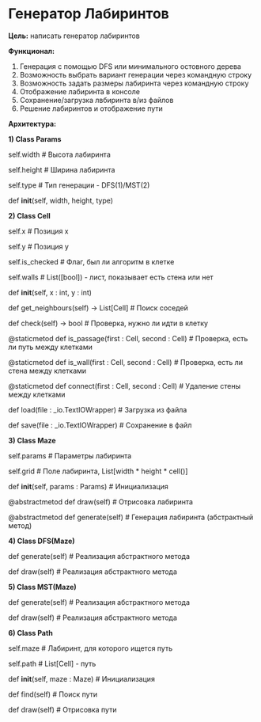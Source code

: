 # Генератор Лабиринтов

**Цель:** написать генератор лабиринтов

**Функционал:** 
1) Генерация с помощью DFS или минимального остовного дерева
2) Возможность выбрать вариант генерации через командную строку
3) Возможность задать размеры лабиринта через командную строку
4) Отображение лабиринта в консоле
4) Сохранение/загрузка лвбиринта в/из файлов
5) Решение лабиринтов и отображение пути

**Архитектура:**

**1) Class Params** 

self.width  # Высота лабиринта

self.height  # Ширина лабиринта

self.type  # Тип генерации - DFS(1)/MST(2)

def __init__(self, width, height, type)

**2) Class Cell**

self.x # Позиция x

self.y # Позиция y

self.is_checked # Флаг, был ли алгоритм в клетке 

self.walls # List([bool]) - лист, показывает есть стена или нет

def __init__(self, x : int, y : int)

def get_neighbours(self) -> List[Cell] # Поиск соседей

def check(self) -> bool # Проверка, нужно ли идти в клетку

@staticmetod
def is_passage(first : Cell, second : Cell) # Проверка, есть ли путь между клетками

@staticmetod
def is_wall(first : Cell, second : Cell) # Проверка, есть ли стена между клетками

@staticmetod
def connect(first : Cell, second : Cell) # Удаление стены между клетками

def load(file : _io.TextIOWrapper) # Загрузка из файла

def save(file : _io.TextIOWrapper) # Сохранение в файл

**3) Class Maze**

self.params # Параметры лабиринта

self.grid # Поле лабиринта, List[width * height * cell()]

def __init__(self, params : Params) # Инициализация

@abstractmetod
def draw(self) # Отрисовка лабиринта

@abstractmetod
def generate(self) # Генерация лабиринта (абстрактный метод)

**4) Class DFS(Maze)**

def generate(self) # Реализация абстрактного метода

def draw(self) # Реализация абстрактного метода

**5) Class MST(Maze)**

def generate(self) # Реализация абстрактного метода

def draw(self) # Реализация абстрактного метода

**6) Class Path**

self.maze # Лабиринт, для которого ищется путь

self.path # List[Cell] - путь

def __init__(self, maze : Maze) # Инициализация

def find(self) # Поиск пути

def draw(self) # Отрисовка пути
